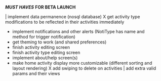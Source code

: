 ___MUST HAVES___ __FOR BETA LAUNCH__


| implement data permanence (nosql database)
X get activity type modifications to be reflected in their activities immediately
- implement notifications and other alerts (NotiType has name and method for trigger notification)
- get theming to work (and shared preferences)
- finish activity editing screen
- finish activity type editing screen
- implement about/help screen(s)
- make home activity display more customizable (different sorting and layout rendering)
X add swiping to delete on activities
| add extra valid params and their views

